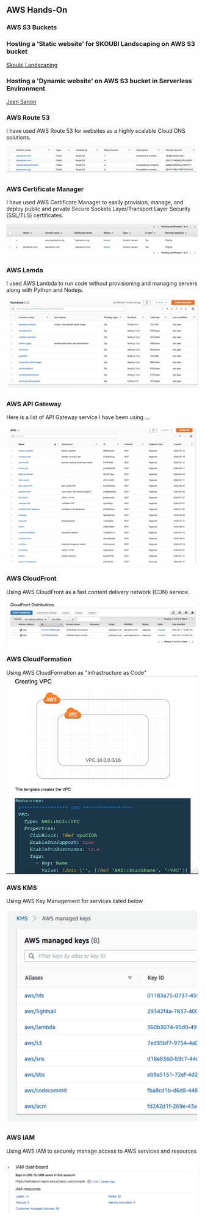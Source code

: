 ## AWS Hands-On


### AWS S3 Buckets

### Hosting a 'Static website' for SKOUBI Landscaping on AWS S3 bucket
[Skoubi Landscaping](https://skoubi.s3.amazonaws.com/index.html)

### Hosting a 'Dynamic website' on AWS S3 bucket in Serverless Environment

[Jean Sanon](www.jeansanon.com)

### AWS Route 53
I have used AWS Route 53 for websites as a highly scalable Cloud DNS solutions.

![Route 53](https://github.com/jsanon01/hands-on/blob/main/images/route_53.png)

### AWS Certificate Manager

I have used AWS Certificate Manager to easily provision, manage, and deploy public and private Secure Sockets Layer/Transport Layer Security (SSL/TLS) certificates.

![Certificate manager](https://github.com/jsanon01/hands-on/blob/main/images/certificate_manager.png)

### AWS Lamda

I used AWS Lambda to run code without provisioning and managing servers along with Python and Nodejs.

![AWS Lambda](https://github.com/jsanon01/hands-on/blob/main/images/aws_lambda.png)

### AWS API Gateway

Here is a list of API Gateway service I have been using ...

![API Gateway](https://github.com/jsanon01/aws_hands-on/blob/main/images/api_gateway.png)

### AWS CloudFront

Using AWS CloudFront as a fast content delivery network (CDN) service.

![AWS CloudFront](https://github.com/jsanon01/aws_hands-on/blob/main/images/cloudfront.png)


### AWS CloudFormation

Using AWS CloudFormation as "Infrastructure as Code"
![AWS CloudFormation](https://github.com/jsanon01/aws_hands-on/blob/main/images/cloudformation.png)

### AWS KMS

Using AWS Key Management for services listed below

![AWS KMS](https://github.com/jsanon01/aws_hands-on/blob/main/images/aws_kms.png)

### AWS IAM

Using AWS IAM to securely manage access to AWS services and resources

![Identity Access Management](https://github.com/jsanon01/aws_hands-on/blob/main/images/iam_roles.png)
